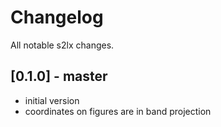 # Changelog
All notable s2lx changes.

## [0.1.0] - master
 - initial version
 - coordinates on figures are in band projection